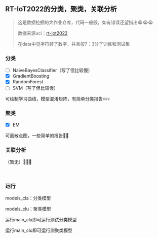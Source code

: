 ## RT-IoT2022的分类，聚类，关联分析

> 这是数据挖掘的大作业仓库，代码一般般，如有错误还望指出😭😭😭
> 
> 数据来源uci：[rt-iot2022](https://archive.ics.uci.edu/dataset/942/rt-iot2022)
> 
> 在data中见字符转了数字，并且按7：3分了训练和测试集

### 分类

- [ ] NaiveBayesClassifier（写了但比较慢）
- [x] GradientBoosting
- [x] RandomForest
- [ ] SVM（写了但比较慢）

可绘制学习曲线，模型混淆矩阵，有简单分类报告💀💀💀

### 聚类

- [x] EM

可画散点图，一些简单的报告😶‍🌫️

### 关联分析

（暂无）👻👻👻

<br/>

### 运行

models_cla：分类模型

models_clu：聚类模型

运行main_cla即可运行测试分类模型

运行main_clu即可运行测聚类模型

